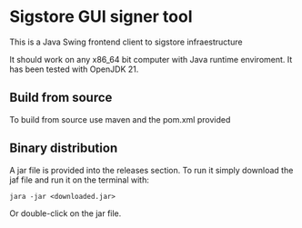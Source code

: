 # Sigstore GUI signer tool
This is a Java Swing frontend client to sigstore infraestructure


It should work on any x86_64 bit computer with Java runtime enviroment. It has been tested with OpenJDK 21.

## Build from source
To build from source use maven and the pom.xml provided

## Binary distribution
A jar file is provided into the releases section. To run it simply download the jaf file and run it on the terminal with:
```
jara -jar <downloaded.jar>
```
Or double-click on the jar file.
